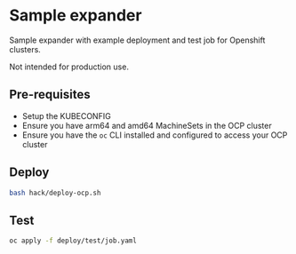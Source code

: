 # Sample expander

Sample expander with example deployment and test job for Openshift clusters.

Not intended for production use.

## Pre-requisites

- Setup the KUBECONFIG
- Ensure you have arm64 and amd64 MachineSets in the OCP cluster
- Ensure you have the `oc` CLI installed and configured to access your OCP cluster

## Deploy

```bash
bash hack/deploy-ocp.sh
```

## Test

```bash
oc apply -f deploy/test/job.yaml
```